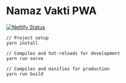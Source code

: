 # Namaz Vakti PWA

[![Netlify Status](https://api.netlify.com/api/v1/badges/6748c2b4-bcd0-480b-83c0-b2486aef0122/deploy-status)](https://app.netlify.com/sites/namaz-vakti/deploys)


```
// Project setup
yarn install

// Compiles and hot-reloads for development
yarn run serve

// Compiles and minifies for production
yarn run build
```
